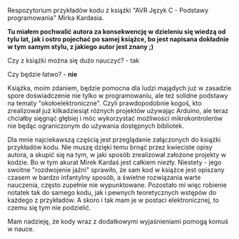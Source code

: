 Respozytorium przykładów kodu z książki "AVR Język C - Podstawy programowania" Mirka Kardasia.

**Tu miałem pochwalić autora za konsekwencję w dzieleniu się wiedzą od tylu lat, jak i ostro pojechać po samej książce, 
bo jest napisana dokładnie w tym samym stylu, z jakiego autor jest znany ;)**

Czy z książki można się dużo nauczyć? - tak

Czy będzie łatwo? - **nie**

Książka, moim zdaniem, będzie pomocna dla ludzi majądych już w zasadzie spore doświadczenie nie tylko w programowaniu, ale też solidne podstawy na tematy "okołoelektroniczne". Czyli prawdopodobnie kogoś, kto zrealizował już kilkadziesiąt różnych projektów używając Arduino, ale teraz chciałby sięgnąć głębiej i móc wykorzystać możliwości mikrokontrolerów nie będąc ograniczonym do używania dostępnych bibliotek. 

Dla mnie najciekawszą częścią jest przeglądanie załączonych do książki przykładów kodu. Nie muszę dzięki temu brnąć przez kwieciste opisy autora, a skupić się na tym, w jaki sposób zrealizował założone projekty w kodzie. Bo w tym akurat Mirek Kardaś jest całkiem niezły. Niestety - jego swoitne "rozdwojenie jaźni" sprawiło, że sam kod w książce jest opiszany czasem w bardzo infantylny sposób, a świetne rozwiązania warte nauczenia, często zupełnie nie wypunktowane. Pozostało mi więc robienie notatek tak do samego kodu, jak i pewnych teoretycznych wstępów do każdego z przykładów. A skoro i tak mam je w postaci elektronicznej, to czemu się tym nie podzielić. 

Mam nadzieję, że kody wraz z dodatkowymi wyjaśnieniami pomogą komuś w nauce.

